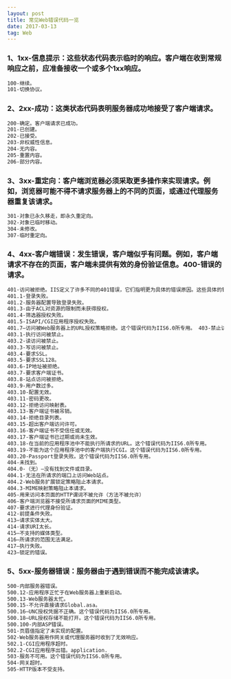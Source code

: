 ```yaml
---
layout: post
title: 常见Web错误代码一览
date: 2017-03-13
tag: Web
---
```


### 1、1xx-信息提示：这些状态代码表示临时的响应。客户端在收到常规响应之前，应准备接收一个或多个1xx响应。
```txt
100-继续。
101-切换协议。
```

### 2、2xx-成功：这类状态代码表明服务器成功地接受了客户端请求。
```txt
200-确定。客户端请求已成功。
201-已创建。
202-已接受。
203-非权威性信息。
204-无内容。
205-重置内容。
206-部分内容。
```

### 3、3xx-重定向：客户端浏览器必须采取更多操作来实现请求。例如，浏览器可能不得不请求服务器上的不同的页面，或通过代理服务器重复该请求。
```txt
301-对象已永久移走，即永久重定向。
302-对象已临时移动。
304-未修改。
307-临时重定向。
```

### 4、4xx-客户端错误：发生错误，客户端似乎有问题。例如，客户端请求不存在的页面，客户端未提供有效的身份验证信息。400-错误的请求。
```txt
401-访问被拒绝。IIS定义了许多不同的401错误，它们指明更为具体的错误原因。这些具体的错误代码在浏览器中显示，但不在IIS日志中显示：
401.1-登录失败。
401.2-服务器配置导致登录失败。
401.3-由于ACL对资源的限制而未获得授权。
401.4-筛选器授权失败。
401.5-ISAPI/CGI应用程序授权失败。
401.7–访问被Web服务器上的URL授权策略拒绝。这个错误代码为IIS6.0所专用。 403-禁止访问：IIS定义了许多不同的403错误，它们指明更为具体的错误原因：
403.1-执行访问被禁止。
403.2-读访问被禁止。
403.3-写访问被禁止。
403.4-要求SSL。
403.5-要求SSL128。
403.6-IP地址被拒绝。
403.7-要求客户端证书。
403.8-站点访问被拒绝。
403.9-用户数过多。
403.10-配置无效。
403.11-密码更改。
403.12-拒绝访问映射表。
403.13-客户端证书被吊销。
403.14-拒绝目录列表。
403.15-超出客户端访问许可。
403.16-客户端证书不受信任或无效。
403.17-客户端证书已过期或尚未生效。
403.18-在当前的应用程序池中不能执行所请求的URL。这个错误代码为IIS6.0所专用。
403.19-不能为这个应用程序池中的客户端执行CGI。这个错误代码为IIS6.0所专用。
403.20-Passport登录失败。这个错误代码为IIS6.0所专用。
404-未找到。
404.0-（无）–没有找到文件或目录。
404.1-无法在所请求的端口上访问Web站点。
404.2-Web服务扩展锁定策略阻止本请求。
404.3-MIME映射策略阻止本请求。
405-用来访问本页面的HTTP谓词不被允许（方法不被允许）
406-客户端浏览器不接受所请求页面的MIME类型。
407-要求进行代理身份验证。
412-前提条件失败。
413–请求实体太大。
414-请求URI太长。
415–不支持的媒体类型。
416–所请求的范围无法满足。
417–执行失败。
423–锁定的错误。
```

### 5、5xx-服务器错误：服务器由于遇到错误而不能完成该请求。
```txt
500-内部服务器错误。
500.12-应用程序正忙于在Web服务器上重新启动。
500.13-Web服务器太忙。
500.15-不允许直接请求Global.asa。
500.16–UNC授权凭据不正确。这个错误代码为IIS6.0所专用。
500.18–URL授权存储不能打开。这个错误代码为IIS6.0所专用。
500.100-内部ASP错误。
501-页眉值指定了未实现的配置。
502-Web服务器用作网关或代理服务器时收到了无效响应。
502.1-CGI应用程序超时。
502.2-CGI应用程序出错。application.
503-服务不可用。这个错误代码为IIS6.0所专用。
504-网关超时。
505-HTTP版本不受支持。
```